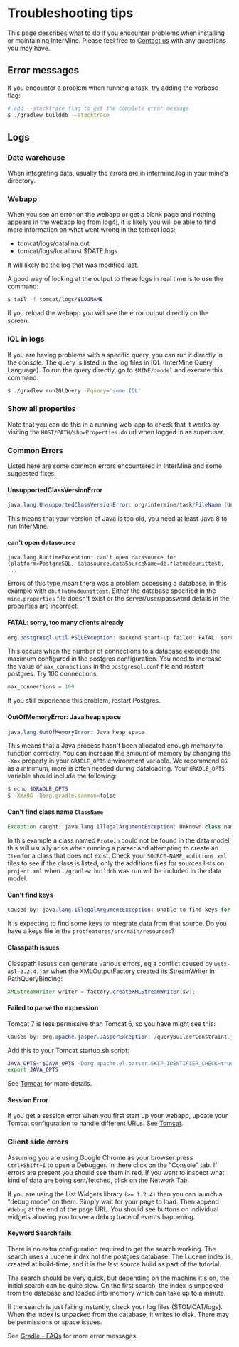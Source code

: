# Troubleshooting tips

This page describes what to do if you encounter problems when installing or maintaining InterMine. Please feel free to [Contact us](../about/contact-us.md) with any questions you may have.

## Error messages

If you encounter a problem when running a task, try adding the verbose flag:

```bash
# add --stacktrace flag to get the complete error message
$ ./gradlew builddb --stacktrace
```

## Logs

### Data warehouse

When integrating data, usually the errors are in intermine.log in your mine's directory.

### Webapp

When you see an error on the webapp or get a blank page and nothing appears in the webapp log from log4j, it is likely you will be able to find more information on what went wrong in the tomcat logs:

* tomcat/logs/catalina.out
* tomcat/logs/localhost.$DATE.logs

It will likely be the log that was modified last.

A good way of looking at the output to these logs in real time is to use the command:

```bash
$ tail -f tomcat/logs/$LOGNAME
```

If you reload the webapp you will see the error output directly on the screen.

### IQL in logs

If you are having problems with a specific query, you can run it directly in the console. The query is listed in the log files in IQL \(InterMine Query Language\). To run the query directly, go to `$MINE/dmodel` and execute this command:

```bash
$ ./gradlew runIQLQuery -Pquery='some IQL'
```

### Show all properties

Note that you can do this in a running web-app to check that it works by visiting the `HOST/PATH/showProperties.do` url when logged in as superuser.

### Common Errors

Listed here are some common errors encountered in InterMine and some suggested fixes.

#### UnsupportedClassVersionError

```java
java.lang.UnsupportedClassVersionError: org/intermine/task/FileName (Unsupported major.minor version 49.0)
```

This means that your version of Java is too old, you need at least Java 8 to run InterMine.

#### can't open datasource

```text
java.lang.RuntimeException: can't open datasource for {platform=PostgreSQL, datasource.dataSourceName=db.flatmodeunittest, ...
```

Errors of this type mean there was a problem accessing a database, in this example with `db.flatmodeunittest`. Either the database specified in the `mine.properties` file doesn't exist or the server/user/password details in the properties are incorrect.

#### FATAL: sorry, too many clients already

```java
org.postgresql.util.PSQLException: Backend start-up failed: FATAL: sorry, too many clients already - for database: db.bio-fulldata-test
```

This occurs when the number of connections to a database exceeds the maximum configured in the postgres configuration. You need to increase the value of `max_connections` in the `postgresql.conf` file and restart postgres. Try 100 connections:

```java
max_connections = 100
```

If you still experience this problem, restart Postgres.

#### OutOfMemoryError: Java heap space

```java
java.lang.OutOfMemoryError: Java heap space
```

This means that a Java process hasn't been allocated enough memory to function correctly. You can increase the amount of memory by changing the `-Xmx` property in your `GRADLE_OPTS` environment variable. We recommend `8G` as a minimum, more is often needed during dataloading. Your `GRADLE_OPTS` variable should include the following:

```bash
$ echo $GRADLE_OPTS
$ -Xmx8G -Dorg.gradle.daemon=false
```

#### Can't find class name `ClassName`

```java
Exception caught: java.lang.IllegalArgumentException: Unknown class name Protein in package org.intermine.model.bio
```

In this example a class named `Protein` could not be found in the data model, this will usually arise when running a parser and attempting to create an `Item` for a class that does not exist. Check your `SOURCE-NAME_additions.xml` files to see if the class is listed, only the additions files for sources lists on `project.xml` when `./gradlew builddb` was run will be included in the data model.

#### Can't find keys

```java
Caused by: java.lang.IllegalArgumentException: Unable to find keys for source protfeatures_source in file protfeatures_source_keys.properties
```

It is expecting to find some keys to integrate data from that source. Do you have a keys file in the `protfeatures/src/main/resources`?

#### Classpath issues

Classpath issues can generate various errors, eg a conflict caused by `wstx-asl-3.2.4.jar` when the XMLOutputFactory created its StreamWriter in PathQueryBinding:

```java
XMLStreamWriter writer = factory.createXMLStreamWriter(sw);
```

#### Failed to parse the expression

Tomcat 7 is less permissive than Tomcat 6, so you have might see this:

```java
Caused by: org.apache.jasper.JasperException: /queryBuilderConstraint.jsp (line: 90, column: 14) "${dec.boolean}" contains invalid expression(s): javax.el.ELException: Failed to parse the expression [${dec.boolean}]
```

Add this to your Tomcat startup.sh script:

```bash
JAVA_OPTS="$JAVA_OPTS -Dorg.apache.el.parser.SKIP_IDENTIFIER_CHECK=true"
export JAVA_OPTS
```

See [Tomcat](../system-requirements/software/tomcat.md) for more details.

#### Session Error

If you get a session error when you first start up your webapp, update your Tomcat configuration to handle different URLs. See [Tomcat](../system-requirements/software/tomcat.md).

### Client side errors

Assuming you are using Google Chrome as your browser press `Ctrl+Shift+I` to open a Debugger. In there click on the "Console" tab. If errors are present you should see them in red. If you want to inspect what kind of data are being sent/fetched, click on the Network Tab.

If you are using the List Widgets library `(>= 1.2.4)` then you can launch a "debug mode" on them. Simply wait for your page to load. Then append `#debug` at the end of the page URL. You should see buttons on individual widgets allowing you to see a debug trace of events happening.

#### Keyword Search fails

There is no extra configuration required to get the search working. The search uses a Lucene index not the postgres database. The Lucene index is created at build-time, and it is the last source build as part of the tutorial.

The search should be very quick, but depending on the machine it's on, the initial search can be quite slow. On the first search, the index is unpacked from the database and loaded into memory which can take up to a minute.

If the search is just failing instantly, check your log files \($TOMCAT/logs\). When the index is unpacked from the database, it writes to disk. There may be permissions or space issues.

See [Gradle - FAQs](../system-requirements/software/gradle/faqs.md) for more error messages.

